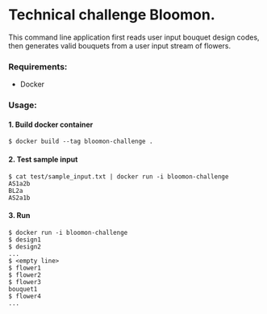 # Technical challenge Bloomon.


 This command line application first reads user input bouquet design codes, then generates valid bouquets from a user input stream of flowers. 

### Requirements:
- Docker

### Usage:
#### 1. Build docker container 
```
$ docker build --tag bloomon-challenge . 
```

#### 2. Test sample input
```
$ cat test/sample_input.txt | docker run -i bloomon-challenge
AS1a2b
BL2a
AS2a1b
```

#### 3. Run
```
$ docker run -i bloomon-challenge
$ design1
$ design2
...
$ <empty line>
$ flower1
$ flower2
$ flower3
bouquet1
$ flower4
...
```
